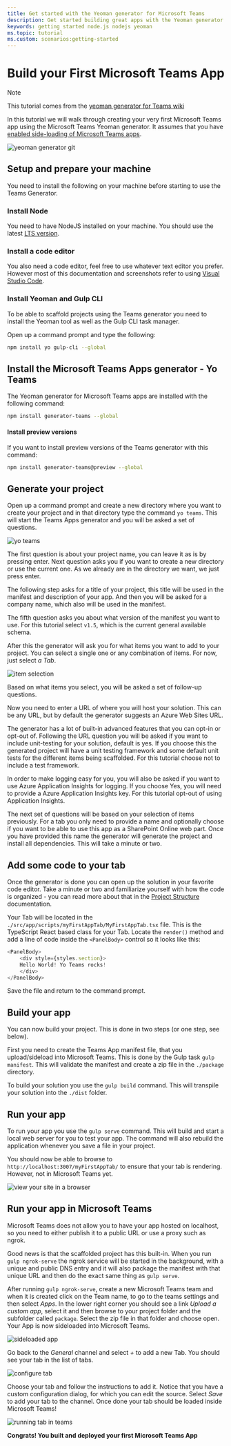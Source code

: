 ```yaml
---
title: Get started with the Yeoman generator for Microsoft Teams
description: Get started building great apps with the Yeoman generator for Microsoft Teams
keywords: getting started node.js nodejs yeoman
ms.topic: tutorial
ms.custom: scenarios:getting-started
---
```


# Build your First Microsoft Teams App

>[!Note]
>This tutorial comes from the [yeoman generator for Teams wiki](https://github.com/OfficeDev/generator-teams/wiki/Build-Your-First-Microsoft-Teams-App)

In this tutorial we will walk through creating your very first Microsoft Teams app using the Microsoft Teams Yeoman generator. It assumes that you have [enabled side-loading of Microsoft Teams apps](~/concepts/build-and-test/prepare-your-o365-tenant.md).

![yeoman generator git](~/assets/yeoman-demo.gif)

## Setup and prepare your machine

You need to install the following on your machine before starting to use the Teams Generator.

### Install Node

You need to have NodeJS installed on your machine. You should use the latest [LTS version](https://nodejs.org).

### Install a code editor

You also need a code editor, feel free to use whatever text editor you prefer. However most of this documentation and screenshots refer to using [Visual Studio Code](https://code.visualstudio.com).

### Install Yeoman and Gulp CLI

To be able to scaffold projects using the Teams generator you need to install the Yeoman tool as well as the Gulp CLI task manager.

Open up a command prompt and type the following:

```bash
npm install yo gulp-cli --global
```

## Install the Microsoft Teams Apps generator - Yo Teams

The Yeoman generator for Microsoft Teams apps are installed with the following command:

```bash
npm install generator-teams --global
```

#### Install preview versions

If you want to install preview versions of the Teams generator with this command:

```bash
npm install generator-teams@preview --global
```

## Generate your project

Open up a command prompt and create a new directory where you want to create your project and in that directory type the command `yo teams`. This will start the Teams Apps generator and you will be asked a set of questions.

![yo teams](~/assets/yeoman-images/teams-first-app-1.png)

The first question is about your project name, you can leave it as is by pressing enter. Next question asks you if you want to create a new directory or use the current one. As we already are in the directory we want, we just press enter.

The following step asks for a title of your project, this title will be used in the manifest and description of your app. And then you will be asked for a company name, which also will be used in the manifest.

The fifth question asks you about what version of the manifest you want to use. For this tutorial select `v1.5`, which is the current general available schema.

After this the generator will ask you for what items you want to add to your project. You can select a single one or any combination of items. For now, just select *a Tab*.

![item selection](~/assets/yeoman-images/teams-first-app-2.png)

Based on what items you select, you will be asked a set of follow-up questions.

Now you need to enter a URL of where you will host your solution. This can be any URL, but by default the generator suggests an Azure Web Sites URL.

The generator has a lot of built-in advanced features that you can opt-in or opt-out of. Following the URL question you will be asked if you want to include unit-testing for your solution, default is yes. If you choose this the generated project will have a unit testing framework and some default unit tests for the different items being scaffolded. For this tutorial choose not to include a test framework.

In order to make logging easy for you, you will also be asked if you want to use Azure Application Insights for logging. If you choose Yes, you will need to provide a Azure Application Insights key. For this tutorial opt-out of using Application Insights.

The next set of questions will be based on your selection of items previously. For a tab you only need to provide a name and optionally choose if you want to be able to use this app as a SharePoint Online web part. Once you have provided this name the generator will generate the project and install all dependencies. This will take a minute or two.

## Add some code to your tab

Once the generator is done you can open up the solution in your favorite code editor. Take a minute or two and familiarize yourself with how the code is organized - you can read more about that in the [Project Structure](https://github.com/OfficeDev/generator-teams/wiki/Project-Structure) documentation.

Your Tab will be located in the `./src/app/scripts/myFirstAppTab/MyFirstAppTab.tsx` file. This is the TypeScript React based class for your Tab. Locate the `render()` method and add a line of code inside the `<PanelBody>` control so it looks like this:

``` TypeScript
<PanelBody>
    <div style={styles.section}>
    Hello World! Yo Teams rocks!
    </div>
</PanelBody>
```

Save the file and return to the command prompt.

## Build your app

You can now build your project. This is done in two steps (or one step, see below).

First you need to create the Teams App manifest file, that you upload/sideload into Microsoft Teams. This is done by the Gulp task `gulp manifest`. This will validate the manifest and create a zip file in the `./package` directory.

To build your solution you use the `gulp build` command. This will transpile your solution into the `./dist` folder. 

## Run your app

To run your app you use the `gulp serve` command. This will build and start a local web server for you to test your app. The command will also rebuild the application whenever you save a file in your project. 

You should now be able to browse to `http://localhost:3007/myFirstAppTab/` to ensure that your tab is rendering. However, not in Microsoft Teams yet.

![view your site in a browser](~/assets/yeoman-images/teams-first-app-3.png)

## Run your app in Microsoft Teams

Microsoft Teams does not allow you to have your app hosted on localhost, so you need to either publish it to a public URL or use a proxy such as ngrok.

Good news is that the scaffolded project has this built-in. When you run `gulp ngrok-serve` the ngrok service will be started in the background, with a unique and public DNS entry and it will also package the manifest with that unique URL and then do the exact same thing as `gulp serve`.

After running `gulp ngrok-serve`, create a new Microsoft Teams team and when it is created click on the Team name, to go to the teams settings and then select *Apps*. In the lower right corner you should see a link *Upload a custom app*, select it and then browse to your project folder and the subfolder called `package`. Select the zip file in that folder and choose open. Your App is now sideloaded into Microsoft Teams.

![sideloaded app](~/assets/yeoman-images/teams-first-app-4.png)

Go back to the *General* channel and select *+* to add a new Tab. You should see your tab in the list of tabs.

![configure tab](~/assets/yeoman-images/teams-first-app-5.png)

Choose your tab and follow the instructions to add it. Notice that you have a custom configuration dialog, for which you can edit the source. Select *Save* to add your tab to the channel. Once done your tab should be loaded inside Microsoft Teams!

![running tab in teams](~/assets/yeoman-images/teams-first-app-6.png)

**Congrats! You built and deployed your first Microsoft Teams App**
